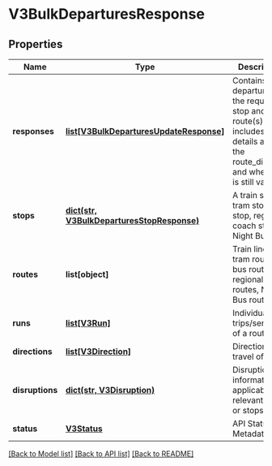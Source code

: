 # V3BulkDeparturesResponse

## Properties
Name | Type | Description | Notes
------------ | ------------- | ------------- | -------------
**responses** | [**list[V3BulkDeparturesUpdateResponse]**](V3BulkDeparturesUpdateResponse.md) | Contains departures for the requested stop and route(s). It includes details as to the route_direction and whether it is still valid. | [optional] 
**stops** | [**dict(str, V3BulkDeparturesStopResponse)**](V3BulkDeparturesStopResponse.md) | A train station, tram stop, bus stop, regional coach stop or Night Bus stop | [optional] 
**routes** | **list[object]** | Train lines, tram routes, bus routes, regional coach routes, Night Bus routes | [optional] 
**runs** | [**list[V3Run]**](V3Run.md) | Individual trips/services of a route | [optional] 
**directions** | [**list[V3Direction]**](V3Direction.md) | Directions of travel of route | [optional] 
**disruptions** | [**dict(str, V3Disruption)**](V3Disruption.md) | Disruption information applicable to relevant routes or stops | [optional] 
**status** | [**V3Status**](V3Status.md) | API Status / Metadata | [optional] 

[[Back to Model list]](../README.md#documentation-for-models) [[Back to API list]](../README.md#documentation-for-api-endpoints) [[Back to README]](../README.md)


